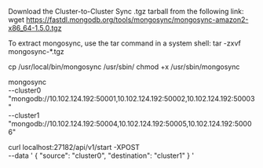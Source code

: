 Download the Cluster-to-Cluster Sync .tgz tarball from the following link:
wget https://fastdl.mongodb.org/tools/mongosync/mongosync-amazon2-x86_64-1.5.0.tgz


To extract mongosync, use the tar command in a system shell:
tar -zxvf mongosync-*.tgz


cp /usr/local/bin/mongosync /usr/sbin/
chmod +x /usr/sbin/mongosync




mongosync \
      --cluster0 "mongodb://10.102.124.192:50001,10.102.124.192:50002,10.102.124.192:50003" \
      --cluster1 "mongodb://10.102.124.192:50004,10.102.124.192:50005,10.102.124.192:50006"



curl localhost:27182/api/v1/start -XPOST \
--data '
   {
      "source": "cluster0",
      "destination": "cluster1"
   } '

